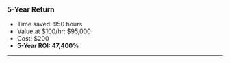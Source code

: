 ### 5-Year Return

- Time saved: 950 hours
- Value at $100/hr: $95,000
- Cost: $200
- **5-Year ROI: 47,400%**

---
